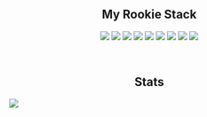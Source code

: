 
<h2 align = "center"> My Rookie Stack </h2>
    <p align = "center">
        <img src = "https://img.shields.io/badge/C%23-239120?style=for-the-badge&logo=c-sharp&logoColor=white" />
        <img src = "https://img.shields.io/badge/Python-3776AB?style=for-the-badge&logo=python&logoColor=white" />
        <img src = "https://img.shields.io/badge/JavaScript-F7DF1E?style=for-the-badge&logo=javascript&logoColor=black" />
        <img src = "https://img.shields.io/badge/HTML5-E34F26?style=for-the-badge&logo=html5&logoColor=white">
        <img src = "https://img.shields.io/badge/PHP-777BB4?style=for-the-badge&logo=php&logoColor=white">
        <img src = "https://img.shields.io/badge/MySQL-00000F?style=for-the-badge&logo=mysql&logoColor=white">
        <img src = "https://img.shields.io/badge/CSS-239120?&style=for-the-badge&logo=css3&logoColor=white">
        <img src = "https://img.shields.io/badge/C%23-239120?style=for-the-badge&logo=c-sharp&logoColor=white">
        <img src = "https://img.shields.io/badge/Arduino-00979D?style=for-the-badge&logo=Arduino&logoColor=white">
    </p>

<br>
<h2 align="center">Stats</h2>
<img align ="center" src="https://github-readme-stats.vercel.app/api?username=T3nco&show_icons=true&theme=tokyonight" />